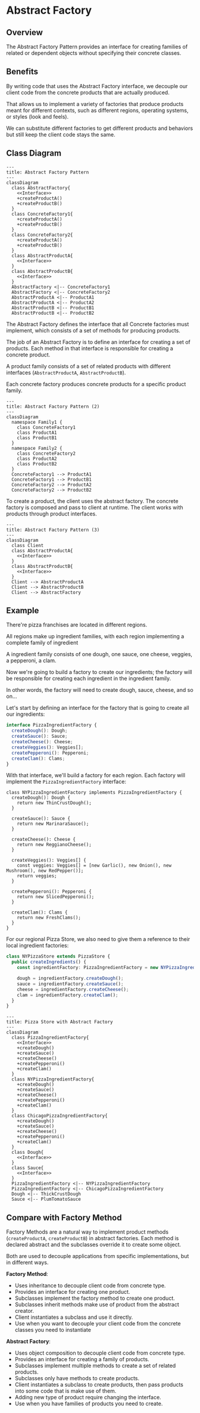 # Abstract Factory

## Overview

The Abstract Factory Pattern provides an interface for creating families of related or dependent objects without specifying their concrete classes.


## Benefits

By writing code that uses the Abstract Factory interface, we decouple our client code from the concrete products that are actually produced.

That allows us to implement a variety of factories that produce products meant for different contexts, such as different regions, operating systems, or styles (look and feels).

We can substitute different factories to get different products and behaviors but still keep the client code stays the same.


## Class Diagram

```mermaid
---
title: Abstract Factory Pattern
---
classDiagram
  class AbstractFactory{
    <<Interface>>
    +createProductA()
    +createProductB()
  }
  class ConcreteFactory1{
    +createProductA()
    +createProductB()
  }
  class ConcreteFactory2{
    +createProductA()
    +createProductB()
  }
  class AbstractProductA{
    <<Interface>>
  }
  class AbstractProductB{
    <<Interface>>
  }
  AbstractFactory <|-- ConcreteFactory1
  AbstractFactory <|-- ConcreteFactory2
  AbstractProductA <|-- ProductA1
  AbstractProductA <|-- ProductA2
  AbstractProductB <|-- ProductB1
  AbstractProductB <|-- ProductB2
```

The Abstract Factory defines the interface that all Concrete factories must implement, which consists of a set of methods for producing products.

The job of an Abstract Factory is to define an interface for creating a set of products. Each method in that interface is responsible for creating a concrete product.

A product family consists of a set of related products with different interfaces (`AbstractProductA`, `AbstractProductB`).

Each concrete factory produces concrete products for a specific product family.

```mermaid
---
title: Abstract Factory Pattern (2)
---
classDiagram
  namespace Family1 {
    class ConcreteFactory1
    class ProductA1
    class ProductB1
  }
  namespace Family2 {
    class ConcreteFactory2
    class ProductA2
    class ProductB2
  }
  ConcreteFactory1 --> ProductA1
  ConcreteFactory1 --> ProductB1
  ConcreteFactory2 --> ProductA2
  ConcreteFactory2 --> ProductB2
```

To create a product, the client uses the abstract factory. The  concrete factory is composed and pass to client at runtime. The client works with products through product interfaces.

```mermaid
---
title: Abstract Factory Pattern (3)
---
classDiagram
  class Client
  class AbstractProductA{
    <<Interface>>
  }
  class AbstractProductB{
    <<Interface>>
  }
  Client --> AbstractProductA
  Client --> AbstractProductB
  Client --> AbstractFactory
```


## Example

There're pizza franchises are located in different regions. 

All regions make up ingredient families, with each region implementing a complete family of ingredient

A ingredient family consists of one dough, one sauce, one cheese, veggies, a pepperoni, a clam.

Now we're going to build a factory to create our ingredients; the factory will be responsible for creating each ingredient in the ingredient family.

In other words, the factory will need to create dough, sauce, cheese, and so on...

Let's start by defining an interface for the factory that is going to create all our ingredients:

```ts
interface PizzaIngredientFactory {
  createDough(): Dough;
  createSauce(): Sauce;
  createCheese(): Cheese;
  createVeggies(): Veggies[];
  createPepperoni(): Pepperoni;
  createClam(): Clams;
}
```

With that interface, we'll build a factory for each region. Each factory will implement the `PizzaIngredientFactory` interface:
```tsx
class NYPizzaIngredientFactory implements PizzaIngredientFactory {
  createDough(): Dough {
    return new ThinCrustDough();
  }

  createSauce(): Sauce {
    return new MarinaraSauce();
  }

  createCheese(): Cheese {
    return new ReggianoCheese();
  }

  createVeggies(): Veggies[] {
    const veggies: Veggies[] = [new Garlic(), new Onion(), new Mushroom(), new RedPepper()];
    return veggies;
  }

  createPepperoni(): Pepperoni {
    return new SlicedPepperoni();
  }

  createClam(): Clams {
    return new FreshClams();
  }
}
```

For our regional Pizza Store, we also need to give them a reference to their local ingredient factories:

```ts
class NYPizzaStore extends PizzaStore {
  public createIngredients() {
    const ingredientFactory: PizzaIngredientFactory = new NYPizzaIngredientFactory();

    dough = ingredientFactory.createDough();
    sauce = ingredientFactory.createSauce();
    cheese = ingredientFactory.createCheese();
    clam = ingredientFactory.createClam();
  }
}
```

```mermaid
---
title: Pizza Store with Abstract Factory
---
classDiagram
  class PizzaIngredientFactory{
    <<Interface>>
    +createDough()
    +createSauce()
    +createCheese()
    +createPepperoni()
    +createClam()
  }
  class NYPizzaIngredientFactory{
    +createDough()
    +createSauce()
    +createCheese()
    +createPepperoni()
    +createClam()
  }
  class ChicagoPizzaIngredientFactory{
    +createDough()
    +createSauce()
    +createCheese()
    +createPepperoni()
    +createClam()
  }
  class Dough{
    <<Interface>>
  }
  class Sauce{
    <<Interface>>
  }
  PizzaIngredientFactory <|-- NYPizzaIngredientFactory
  PizzaIngredientFactory <|-- ChicagoPizzaIngredientFactory
  Dough <|-- ThickCrustDough
  Sauce <|-- PlumTomatoSauce
```


## Compare with Factory Method

Factory Methods are a natural way to implement product methods (`createProductA`, `createProductB`) in abstract factories. Each method is declared abstract and the subclasses override it to create some object.

Both are used to decouple applications from specific implementations, but in different ways.

**Factory Method**:
- Uses inheritance to decouple client code from concrete type.
- Provides an interface for creating one product.
- Subclasses implement the factory method to create one product.
- Subclasses inherit methods make use of product from the abstract creator.
- Client instantiates a subclass and use it directly.
- Use when you want to decouple your client code from the concrete classes you need to instantiate

**Abstract Factory**:
- Uses object composition to decouple client code from concrete type.
- Provides an interface for creating a family of products.
- Subclasses implement multiple methods to create a set of related products.
- Subclasses only have methods to create products.
- Client instantiates a subclass to create products, then pass products into some code that is make use of them.
- Adding new type of product require changing the interface.
- Use when you have families of products you need to create.
